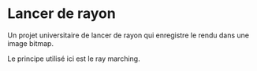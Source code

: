 # Lancer de rayon

Un projet universitaire de lancer de rayon qui enregistre le rendu dans une image bitmap.

Le principe utilisé ici est le ray marching.
